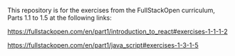 This repository is for the exercises from the FullStackOpen curriculum, Parts 1.1 to 1.5 at the following links:

https://fullstackopen.com/en/part1/introduction_to_react#exercises-1-1-1-2

https://fullstackopen.com/en/part1/java_script#exercises-1-3-1-5

